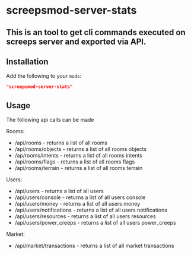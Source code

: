 # screepsmod-server-stats

## This is an tool to get cli commands executed on screeps server and exported via API.

## Installation

Add the following to your `mods`:

```json
"screepsmod-server-stats"
```

## Usage

The following api calls can be made

Rooms:

- /api/rooms - returns a list of all rooms
- /api/rooms/objects - returns a list of all rooms objects
- /ap/rooms/intents - returns a list of all rooms intents
- /api/rooms/flags - returns a list of all rooms flags
- /api/rooms/terrain - returns a list of all rooms terrain

Users:

- /api/users - returns a list of all users
- /api/users/console - returns a list of all users console
- /api/users/money - returns a list of all users money
- /api/users/notifications - returns a list of all users notifications
- /api/users/resources - returns a list of all users resources
- /api/users/power_creeps - returns a list of all users power_creeps

Market:

- /api/market/transactions - returns a list of all market transactions
